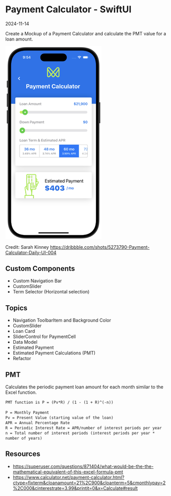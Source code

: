 # Payment Calculator - SwiftUI
2024-11-14

Create a Mockup of a Payment Calculator and calculate the PMT value for a loan amount.

<img src="Hero-PaymentCalculator.png" alt="" style="width: 300px"/>

Credit: Sarah Kinney <https://dribbble.com/shots/5273790-Payment-Calculator-Daily-UI-004>


## Custom Components

* Custom Navigation Bar
* CustomSlider
* Term Selector (Horizontal selection)

## Topics

* Navigation ToolbarItem and Background Color
* CustomSlider
* Loan Card
* SliderControl for PaymentCell
* Data Model
* Estimated Payment
* Estimated Payment Calculations (PMT)
* Refactor

## PMT

Calculates the periodic payment loan amount for each month similar to the Excel function.

	PMT function is P = (Pv*R) / (1 - (1 + R)^(-n))

	P = Monthly Payment
	Pv = Present Value (starting value of the loan)
	APR = Annual Percentage Rate
	R = Periodic Interest Rate = APR/number of interest periods per year
	n = Total number of interest periods (interest periods per year * number of years)

## Resources

* <https://superuser.com/questions/871404/what-would-be-the-the-mathematical-equivalent-of-this-excel-formula-pmt>
* <https://www.calculator.net/payment-calculator.html?ctype=fixterm&cloanamount=21%2C900&cloanterm=5&cmonthlypay=2%2C000&cinterestrate=3.99&printit=0&x=Calculate#result>

